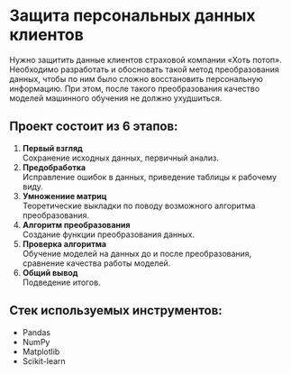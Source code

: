 # Защита персональных данных клиентов
Нужно защитить данные клиентов страховой компании «Хоть потоп». Необходимо разработать и обосновать такой метод преобразования данных, чтобы по ним было сложно восстановить персональную информацию. При этом, после такого преобразования качество моделей машинного обучения не должно ухудшиться.  

## Проект состоит из 6 этапов:
1. **Первый взгляд**   
Сохранение исходных данных, первичный анализ.    
2. **Предобработка**  
Исправление ошибок в данных, приведение таблицы к рабочему виду.  
3. **Умножениие матриц**  
Теоретические выкладки по поводу возможного алгоритма преобразования.  
4. **Алгоритм преобразования**  
Создание функции преобразования данных.  
5. **Проверка алгоритма**  
Обучение моделей на данных до и после преобразования, сравнение качества работы моделей.   
6. **Общий вывод**  
Подведение итогов.

## Стек используемых инструментов:
 - Pandas
 - NumPy
 - Matplotlib
 - Scikit-learn